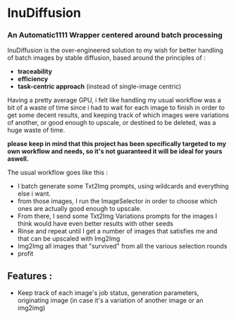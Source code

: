 # InuDiffusion
### An Automatic1111 Wrapper centered around batch processing

InuDiffusion is the over-engineered solution to my wish for better handling of batch images by stable diffusion, based around the principles of : 
- **traceability**
- **efficiency**
- **task-centric approach** (instead of single-image centric)

Having a pretty average GPU, i felt like handling my usual workflow was a bit of a waste of time since i had to wait for each image to finish in order to get some decent results, and keeping track of which images were variations of another, or good enough to upscale, or destined to be deleted, was a huge waste of time.

**please keep in mind that this project has been specifically targeted to my own workflow and needs, so it's not guaranteed it will be ideal for yours aswell.**

The usual workflow goes like this : 
- I batch generate some Txt2Img prompts, using wildcards and everything else i want.
- from those images, I run the ImageSelector in order to choose which ones are actually good enough to upscale.
- From there, I send some Txt2Img Variations prompts for the images I think would have even better results with other seeds
- Rinse and repeat until I get a number of images that satisfies me and that can be upscaled with Img2Img
- Img2Img all images that "survived" from all the various selection rounds
- profit

## Features :
- Keep track of each image's job status, generation parameters, originating image (in case it's a variation of another image or an img2img)
